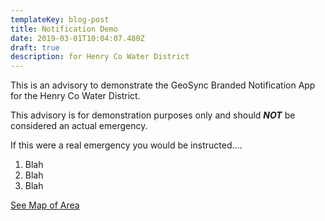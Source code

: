 ```yaml
---
templateKey: blog-post
title: Notification Demo
date: 2019-03-01T10:04:07.480Z
draft: true
description: for Henry Co Water District
---
```

This is an advisory to demonstrate the GeoSync Branded Notification App for the Henry Co Water District.

This advisory is for demonstration purposes only and should **_NOT_** be considered an actual emergency.

If this were a real emergency you would be instructed....

1. Blah
2. Blah
3. Blah

[See Map of Area](/map/?layer=Advisory&feature=3)
